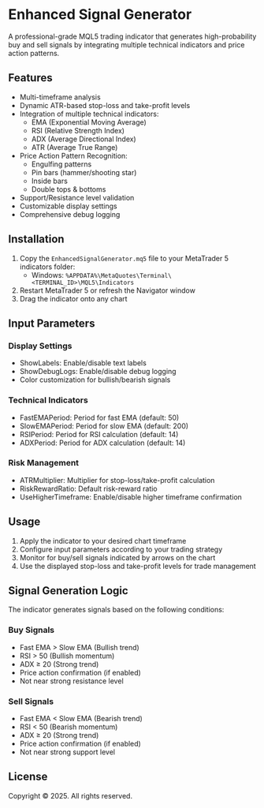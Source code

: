 # Enhanced Signal Generator

A professional-grade MQL5 trading indicator that generates high-probability buy and sell signals by integrating multiple technical indicators and price action patterns.

## Features

- Multi-timeframe analysis
- Dynamic ATR-based stop-loss and take-profit levels
- Integration of multiple technical indicators:
  - EMA (Exponential Moving Average)
  - RSI (Relative Strength Index)
  - ADX (Average Directional Index)
  - ATR (Average True Range)
- Price Action Pattern Recognition:
  - Engulfing patterns
  - Pin bars (hammer/shooting star)
  - Inside bars
  - Double tops & bottoms
- Support/Resistance level validation
- Customizable display settings
- Comprehensive debug logging

## Installation

1. Copy the `EnhancedSignalGenerator.mq5` file to your MetaTrader 5 indicators folder:
   - Windows: `%APPDATA%\MetaQuotes\Terminal\<TERMINAL_ID>\MQL5\Indicators`
2. Restart MetaTrader 5 or refresh the Navigator window
3. Drag the indicator onto any chart

## Input Parameters

### Display Settings
- ShowLabels: Enable/disable text labels
- ShowDebugLogs: Enable/disable debug logging
- Color customization for bullish/bearish signals

### Technical Indicators
- FastEMAPeriod: Period for fast EMA (default: 50)
- SlowEMAPeriod: Period for slow EMA (default: 200)
- RSIPeriod: Period for RSI calculation (default: 14)
- ADXPeriod: Period for ADX calculation (default: 14)

### Risk Management
- ATRMultiplier: Multiplier for stop-loss/take-profit calculation
- RiskRewardRatio: Default risk-reward ratio
- UseHigherTimeframe: Enable/disable higher timeframe confirmation

## Usage

1. Apply the indicator to your desired chart timeframe
2. Configure input parameters according to your trading strategy
3. Monitor for buy/sell signals indicated by arrows on the chart
4. Use the displayed stop-loss and take-profit levels for trade management

## Signal Generation Logic

The indicator generates signals based on the following conditions:

### Buy Signals
- Fast EMA > Slow EMA (Bullish trend)
- RSI > 50 (Bullish momentum)
- ADX ≥ 20 (Strong trend)
- Price action confirmation (if enabled)
- Not near strong resistance level

### Sell Signals
- Fast EMA < Slow EMA (Bearish trend)
- RSI < 50 (Bearish momentum)
- ADX ≥ 20 (Strong trend)
- Price action confirmation (if enabled)
- Not near strong support level

## License

Copyright © 2025. All rights reserved.
